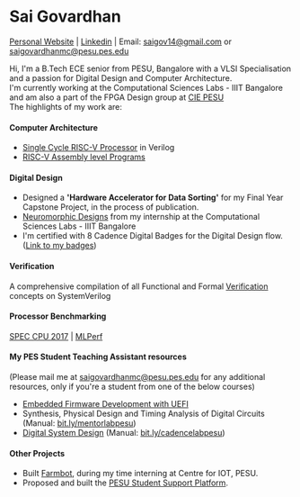 # Sai Govardhan
[Personal Website](https://govardhnn.github.io) | [Linkedin](https://www.linkedin.com/in/saigovardhan/) | Email: [saigov14@gmail.com](mailto:saigov14@gmail.com) or [saigovardhanmc@pesu.pes.edu](mailto:saigovardhanmc@pesu.pes.edu)
>
Hi, I'm a B.Tech ECE senior from PESU, Bangalore with a VLSI Specialisation and a passion for Digital Design and Computer Architecture. \
I'm currently working at the Computational Sciences Labs - IIIT Bangalore and am also a part of the FPGA Design group at [CIE PESU](https://github.com/CIE-PESU) \
The highlights of my work are:

#### Computer Architecture
* [Single Cycle RISC-V Processor](https://github.com/govardhnn/RISC_V_Single_Cycle_Processor.git) in Verilog
* [RISC-V Assembly level Programs](https://github.com/govardhnn/RISC_V_Assembly_Programs)

#### Digital Design
* Designed a **'Hardware Accelerator for Data Sorting'** for my Final Year Capstone Project, in the process of publication.
* [Neuromorphic Designs](https://github.com/govardhnn/Neuromorphic_designs) from my internship at the Computational Sciences Labs - IIIT Bangalore
* I'm certified with 8 Cadence Digital Badges for the Digital Design flow. ([Link to my badges](https://www.credly.com/users/sai-govardhan/badges))

#### Verification
A comprehensive compilation of all Functional and Formal [Verification](https://github.com/govardhnn/Verification) concepts on SystemVerilog

#### Processor Benchmarking
[SPEC CPU 2017](https://github.com/govardhnn/SPEC_CPU_2017) | [MLPerf](https://github.com/govardhnn/MLPerf)

#### My PES Student Teaching Assistant resources 
(Please mail me at saigovardhanmc@pesu.pes.edu for any additional resources, only if you're a student from one of the below courses)
* [Embedded Firmware Development with UEFI](https://github.com/govardhnn/UEFI_AHP)
* Synthesis, Physical Design and Timing Analysis of  Digital Circuits (Manual: [bit.ly/mentorlabpesu](https://bit.ly/mentorlabpesu))
* [Digital System Design](https://github.com/govardhnn/DSD_AHP) (Manual: [bit.ly/cadencelabpesu](https://bit.ly/cadencelabpesu))

#### Other Projects
* Built [Farmbot](https://github.com/govardhnn/farmbot-pesu), during my time interning at Centre for IOT, PESU.
* Proposed and built the [PESU Student Support Platform](https://ssp.pes.edu).

